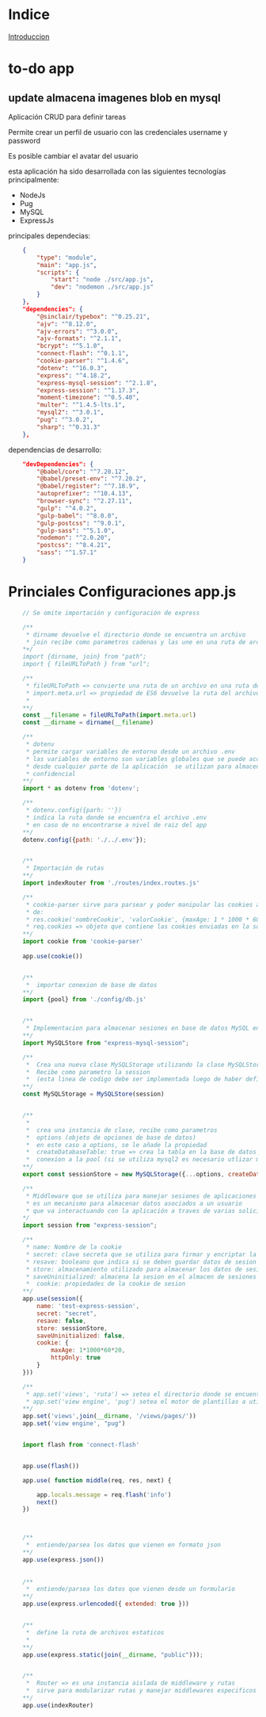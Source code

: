 

# Indice

[Introduccion](#todo-app-almacenando-imagenes-blob-en-mysql)




# to-do app 
## update almacena imagenes blob en mysql

Aplicación CRUD para definir tareas

Permite crear un perfil de usuario con las credenciales username y password

Es posible cambiar el avatar del usuario

esta aplicación ha sido desarrollada con las siguientes tecnologías principalmente:

* NodeJs
* Pug
* MySQL
* ExpressJs

principales dependecias:

```json
    {   
        "type": "module",
        "main": "app.js",
        "scripts": {
            "start": "node ./src/app.js",
            "dev": "nodemon ./src/app.js"
        }
    },
    "dependencies": {
        "@sinclair/typebox": "^0.25.21",
        "ajv": "^8.12.0",
        "ajv-errors": "^3.0.0",
        "ajv-formats": "^2.1.1",
        "bcrypt": "^5.1.0",
        "connect-flash": "^0.1.1",
        "cookie-parser": "^1.4.6",
        "dotenv": "^16.0.3",
        "express": "^4.18.2",
        "express-mysql-session": "^2.1.8",
        "express-session": "^1.17.3",
        "moment-timezone": "^0.5.40",
        "multer": "^1.4.5-lts.1",
        "mysql2": "^3.0.1",
        "pug": "^3.0.2",
        "sharp": "^0.31.3"
    },

```

dependencias de desarrollo:

```json
    "devDependencies": {
        "@babel/core": "^7.20.12",
        "@babel/preset-env": "^7.20.2",
        "@babel/register": "^7.18.9",
        "autoprefixer": "^10.4.13",
        "browser-sync": "^2.27.11",
        "gulp": "^4.0.2",
        "gulp-babel": "^8.0.0",
        "gulp-postcss": "^9.0.1",
        "gulp-sass": "^5.1.0",
        "nodemon": "^2.0.20",
        "postcss": "^8.4.21",
        "sass": "^1.57.1"
    }
```

# Princiales Configuraciones app.js


```JavaScript
    // Se omite importación y configuración de express

    /**
     * dirname devuelve el directorio donde se encuentra un archivo 
     * join recibe como parametros cadenas y las une en una ruta de archivos válida
    *+/
    import {dirname, join} from "path";
    import { fileURLToPath } from "url";

    /**
     * fileURLToPath => convierte una ruta de un archivo en una ruta de sistema de archivos
     * import.meta.url => propiedad de ES6 devuelve la ruta del archivo importador, en este caso app.js
     *  
    **/ 
    const __filename = fileURLToPath(import.meta.url)
    const __dirname = dirname(__filename)

    /**
     * dotenv 
     * permite cargar variables de entorno desde un archivo .env
     * las variables de entorno son variables globales que se puede acceder
     * desde cualquier parte de la aplicación  se utilizan para almacenar información
     * confidencial
    **/
    import * as dotenv from 'dotenv';

    /**
     * dotenv.config({parh: ''})
     * indica la ruta donde se encuentra el archivo .env
     * en caso de no encontrarse a nivel de raiz del app
    **/ 
    dotenv.config({path: './../.env'});


    /**
     * Importación de rutas
    **/ 
    import indexRouter from './routes/index.routes.js'

    /**
     * cookie-parser sirve para parsear y poder manipular las cookies a través
     * de: 
     * res.cookie('nombreCookie', 'valorCookie', {maxAge: 1 * 1000 * 60 * 60,...}) 
     * req.cookies => objeto que contiene las cookies enviadas en la solicitud HTTP
    **/ 
    import cookie from 'cookie-parser'
    
    app.use(cookie())


    /**
     *  importar conexion de base de datos
    **/ 
    import {pool} from './config/db.js'


    /**
     * Implementacion para almacenar sesiones en base de datos MySQL en vez de memoria caché 
    **/ 
    import MySQLStore from "express-mysql-session";

    /**
     *  Crea una nueva clase MySQLStorage utilizando la clase MySQLStore de la librería
     *  Recibe como parametro la session
     *  (esta linea de codigo debe ser implementada luego de haber definido el middleware de session)
    **/ 
    const MySQLStorage = MySQLStore(session)


    /**
     *
     *  crea una instancia de clase, recibe como parametros 
     *  options (objeto de opciones de base de datos)
     *  en este caso a options, se le añade la propiedad
     *  createDatabaseTable: true => crea la tabla en la base de datos si no existe
     *  conexion a la pool (si se utiliza mysql2 es necesario utlizar mysql2/promise)
    **/ 
    export const sessionStore = new MySQLStorage({...options, createDatabaseTable: true}, pool)

    /**
     * Middleware que se utiliza para manejar sesiones de aplicaciones
     * es un mecanismo para almacenar datos asociados a un usuario 
     * que va interactuando con la aplicación a traves de varias solicitudes HTTP
    */ 
    import session from "express-session";

    /**
     * name: Nombre de la cookie 
     * secret: clave secreta que se utiliza para firmar y encriptar la cookie
     * resave: booleano que indica si se deben guardar datos de sesion aunque no hayan habido cambios
     * store: almacenamiento utilizado para almacenar los datos de sesiones, por defecto se utilliza un almacenamiento caché en memoria
     * saveUninitialized: almacena la sesion en el almacen de sesiones dependiendo del flag, si es false solo se almacena si se han ingresado datos a la sesion, tales como cookie, o alguna propiedad dentro de session.
     *  cookie: propiedades de la cookie de sesion 
    **/ 
    app.use(session({
        name: 'test-express-session',
        secret: "secret",
        resave: false,
        store: sessionStore,
        saveUninitialized: false,
        cookie: {
            maxAge: 1*1000*60*20,
            httpOnly: true  
        }
    }))

    /**
     * app.set('views', 'ruta') => setea el directorio donde se encuentran las vistas
     * app.set('view engine', 'pug') setea el motor de plantillas a utilizar 
    **/ 
    app.set('views',join(__dirname, '/views/pages/'))
    app.set('view engine', "pug")


    import flash from 'connect-flash'


    app.use(flash())

    app.use( function middle(req, res, next) {

        app.locals.message = req.flash('info')
        next()
    })



    /** 
     *  entiende/parsea los datos que vienen en formato json
    **/
    app.use(express.json())
    
    
    /** 
     *  entiende/parsea los datos que vienen desde un formulario
    **/
    app.use(express.urlencoded({ extended: true }))


    /** 
     *  define la ruta de archivos estaticos
     * 
    **/ 
    app.use(express.static(join(__dirname, "public")));


    /**
     *  Router => es una instancia aislada de middleware y rutas
     *  sirve para modularizar rutas y manejar middlewares especificos 
    **/ 
    app.use(indexRouter)
    
```














































<!-- 
![imagen index](https://i.ibb.co/WtY0z7z/index.png "Index to-do")

![imagen index mobile](https://i.ibb.co/kmFrSH0/index-mobile.png "index mobile")

![imagen index menu mobile](https://i.ibb.co/b11R8sd/index-menu-mobile.png "index menu mobile")


![imagen login](https://i.ibb.co/b2x6VkN/login.png "login desktop")

![imagen login mobile](https://i.ibb.co/6NBt4nc/login-mobile.png "login mobile")


![imagen register](https://i.ibb.co/R3ZyY7F/register.png "register desktop")
![imagen register mobile](https://i.ibb.co/kKQvZCZ/register-mobile.png "register mobile")


![imagen home desktop](https://i.ibb.co/KrhYx3q/home.png "home desktop")
![imagen home mobile](https://i.ibb.co/K09Txxf/home-mobile.png "home mobile")

![imagen tasks desktop](https://i.ibb.co/ZJcTmh8/tasks.png "tasks desktop")
![imagen tasks mobile](https://i.ibb.co/yp2vWhS/tasks-mobile.png "tasks mobile") -->





